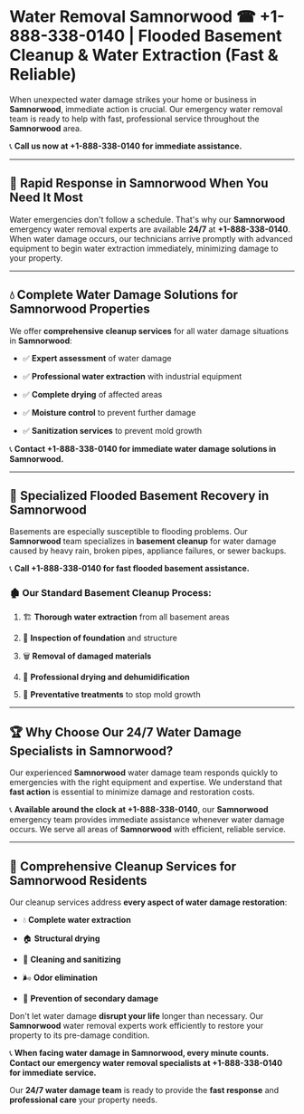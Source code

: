 # Water Removal Samnorwood ☎ +1-888-338-0140 | Flooded Basement Cleanup & Water Extraction (Fast & Reliable)

When unexpected water damage strikes your home or business in **Samnorwood**, immediate action is crucial. Our emergency water removal team is ready to help with fast, professional service throughout the **Samnorwood** area. 

📞 **Call us now at +1-888-338-0140 for immediate assistance.**
---
## 🚀 Rapid Response in Samnorwood When You Need It Most
Water emergencies don't follow a schedule. That's why our **Samnorwood** emergency water removal experts are available **24/7** at **+1-888-338-0140**. When water damage occurs, our technicians arrive promptly with advanced equipment to begin water extraction immediately, minimizing damage to your property.
---
## 💧 Complete Water Damage Solutions for Samnorwood Properties
We offer **comprehensive cleanup services** for all water damage situations in **Samnorwood**:
- ✅ **Expert assessment** of water damage  
- ✅ **Professional water extraction** with industrial equipment  
- ✅ **Complete drying** of affected areas  
- ✅ **Moisture control** to prevent further damage  
- ✅ **Sanitization services** to prevent mold growth  
📞 **Contact +1-888-338-0140 for immediate water damage solutions in Samnorwood.**
---
## 🌊 Specialized Flooded Basement Recovery in Samnorwood
Basements are especially susceptible to flooding problems. Our **Samnorwood** team specializes in **basement cleanup** for water damage caused by heavy rain, broken pipes, appliance failures, or sewer backups. 
📞 **Call +1-888-338-0140 for fast flooded basement assistance.**
### 🏚️ Our Standard Basement Cleanup Process:
1. 🏗️ **Thorough water extraction** from all basement areas  
2. 🔎 **Inspection of foundation** and structure  
3. 🗑️ **Removal of damaged materials**  
4. 💨 **Professional drying and dehumidification**  
5. 🚫 **Preventative treatments** to stop mold growth  
---
## 🏆 Why Choose Our 24/7 Water Damage Specialists in Samnorwood?
Our experienced **Samnorwood** water damage team responds quickly to emergencies with the right equipment and expertise. We understand that **fast action** is essential to minimize damage and restoration costs.
📞 **Available around the clock at +1-888-338-0140**, our **Samnorwood** emergency team provides immediate assistance whenever water damage occurs. We serve all areas of **Samnorwood** with efficient, reliable service.
---
## 🧹 Comprehensive Cleanup Services for Samnorwood Residents
Our cleanup services address **every aspect of water damage restoration**:
- 💧 **Complete water extraction**  
- 🏠 **Structural drying**  
- 🧼 **Cleaning and sanitizing**  
- 🌬️ **Odor elimination**  
- 🚫 **Prevention of secondary damage**  
Don't let water damage **disrupt your life** longer than necessary. Our **Samnorwood** water removal experts work efficiently to restore your property to its pre-damage condition.
📞 **When facing water damage in Samnorwood, every minute counts. Contact our emergency water removal specialists at +1-888-338-0140 for immediate service.**
Our **24/7 water damage team** is ready to provide the **fast response** and **professional care** your property needs.
